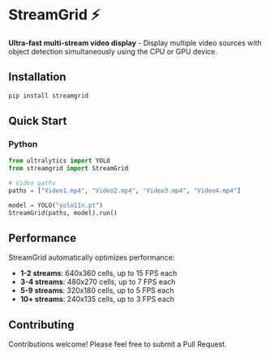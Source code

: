 # StreamGrid ⚡

**Ultra-fast multi-stream video display** - Display multiple video sources with object detection simultaneously using the CPU 
or GPU device.

## Installation

```bash
pip install streamgrid
```

## Quick Start

### Python

```python
from ultralytics import YOLO
from streamgrid import StreamGrid

# Video paths
paths = ["Video1.mp4", "Video2.mp4", "Video3.mp4", "Video4.mp4"]

model = YOLO("yolo11n.pt")
StreamGrid(paths, model).run()

```

## Performance

StreamGrid automatically optimizes performance:

- **1-2 streams**: 640x360 cells, up to 15 FPS each
- **3-4 streams**: 480x270 cells, up to 7 FPS each  
- **5-9 streams**: 320x180 cells, up to 5 FPS each
- **10+ streams**: 240x135 cells, up to 3 FPS each

## Contributing

Contributions welcome! Please feel free to submit a Pull Request.
